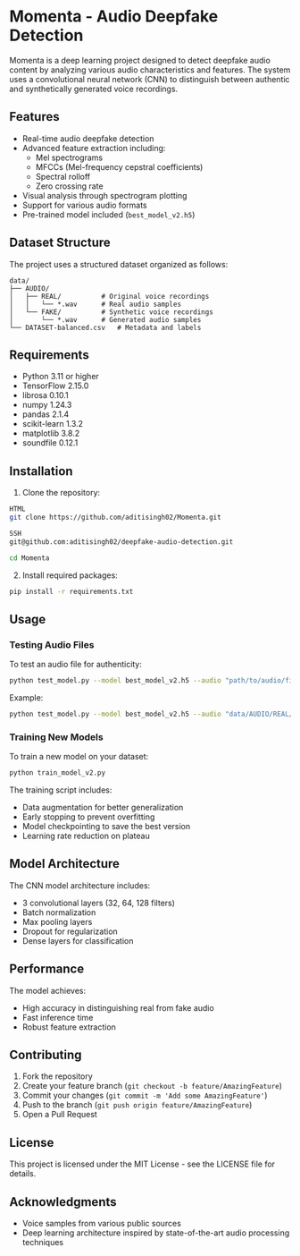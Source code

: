 # Momenta - Audio Deepfake Detection

Momenta is a deep learning project designed to detect deepfake audio content by analyzing various audio characteristics and features. The system uses a convolutional neural network (CNN) to distinguish between authentic and synthetically generated voice recordings.

## Features

- Real-time audio deepfake detection
- Advanced feature extraction including:
  - Mel spectrograms
  - MFCCs (Mel-frequency cepstral coefficients)
  - Spectral rolloff
  - Zero crossing rate
- Visual analysis through spectrogram plotting
- Support for various audio formats
- Pre-trained model included (`best_model_v2.h5`)

## Dataset Structure

The project uses a structured dataset organized as follows:

```
data/
├── AUDIO/
│   ├── REAL/          # Original voice recordings
│   │   └── *.wav      # Real audio samples
│   └── FAKE/          # Synthetic voice recordings
│       └── *.wav      # Generated audio samples
└── DATASET-balanced.csv   # Metadata and labels
```

## Requirements

- Python 3.11 or higher
- TensorFlow 2.15.0
- librosa 0.10.1
- numpy 1.24.3
- pandas 2.1.4
- scikit-learn 1.3.2
- matplotlib 3.8.2
- soundfile 0.12.1

## Installation

1. Clone the repository:

```bash
HTML
git clone https://github.com/aditisingh02/Momenta.git

SSH
git@github.com:aditisingh02/deepfake-audio-detection.git

cd Momenta
```

2. Install required packages:

```bash
pip install -r requirements.txt
```

## Usage

### Testing Audio Files

To test an audio file for authenticity:

```bash
python test_model.py --model best_model_v2.h5 --audio "path/to/audio/file.wav"
```

Example:

```bash
python test_model.py --model best_model_v2.h5 --audio "data/AUDIO/REAL/biden-original.wav"
```

### Training New Models

To train a new model on your dataset:

```bash
python train_model_v2.py
```

The training script includes:

- Data augmentation for better generalization
- Early stopping to prevent overfitting
- Model checkpointing to save the best version
- Learning rate reduction on plateau

## Model Architecture

The CNN model architecture includes:

- 3 convolutional layers (32, 64, 128 filters)
- Batch normalization
- Max pooling layers
- Dropout for regularization
- Dense layers for classification

## Performance

The model achieves:

- High accuracy in distinguishing real from fake audio
- Fast inference time
- Robust feature extraction

## Contributing

1. Fork the repository
2. Create your feature branch (`git checkout -b feature/AmazingFeature`)
3. Commit your changes (`git commit -m 'Add some AmazingFeature'`)
4. Push to the branch (`git push origin feature/AmazingFeature`)
5. Open a Pull Request

## License

This project is licensed under the MIT License - see the LICENSE file for details.

## Acknowledgments

- Voice samples from various public sources
- Deep learning architecture inspired by state-of-the-art audio processing techniques
